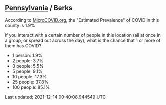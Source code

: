 
## [Pennsylvania](/united-states/pennsylvania) / Berks

According to [MicroCOVID.org](http://microcovid.org),
the "Estimated Prevalence" of COVID in this county is 1.9%

If you interact with a certain number of people in this location
(all at once in a group, or spread out across the day), what is the chance that
1 or more of them has COVID?

- 1 person: 1.9%
- 2 people: 3.7%
- 3 people: 5.5%
- 5 people: 9.1%
- 10 people: 17.3%
- 25 people: 37.8%
- 100 people: 85.1%

Last updated: 2021-12-14 00:40:08.944549 UTC

